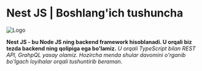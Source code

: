 # Nest JS | Boshlang'ich tushuncha
![Logo](https://nestjs.com/img/nest-og.png)

**Nest JS - bu Node JS ning backend framework hisoblanadi. U orqali biz tezda backend ning qolipiga ega bo'lamiz.**
*U orqali TypeScript bilan REST API, GrahpQL yasay olamiz. Hozircha menda shular davomini o'rganib bo'lgach loyihalar orqali tushuntirib beraman.*
